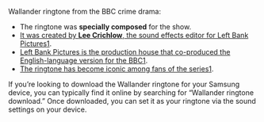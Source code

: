 Wallander ringtone from the BBC crime drama:

- The ringtone was **specially composed** for the show.
- [It was created by **Lee Crichlow**, the sound effects editor for Left Bank Pictures](https://www.telegraph.co.uk/culture/culturenews/6983024/Wallander-mobile-ringtone-mystery-solved.html)[1](https://www.telegraph.co.uk/culture/culturenews/6983024/Wallander-mobile-ringtone-mystery-solved.html).
- [Left Bank Pictures is the production house that co-produced the English-language version for the BBC](https://www.telegraph.co.uk/culture/culturenews/6983024/Wallander-mobile-ringtone-mystery-solved.html)[1](https://www.telegraph.co.uk/culture/culturenews/6983024/Wallander-mobile-ringtone-mystery-solved.html).
- [The ringtone has become iconic among fans of the series](https://www.telegraph.co.uk/culture/culturenews/6983024/Wallander-mobile-ringtone-mystery-solved.html)[1](https://www.telegraph.co.uk/culture/culturenews/6983024/Wallander-mobile-ringtone-mystery-solved.html).

If you’re looking to download the Wallander ringtone for your Samsung device, you can typically find it online by searching for “Wallander ringtone download.” Once downloaded, you can set it as your ringtone via the sound settings on your device.